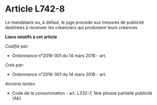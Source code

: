 # Article L742-8

Le mandataire ou, à défaut, le juge procède aux mesures de publicité destinées à recenser les créanciers qui produisent leurs
créances.

**Liens relatifs à cet article**

_Codifié par_:

  - Ordonnance n°2016-301 du 14 mars 2016 - art.

_Créé par_:

  - Ordonnance n°2016-301 du 14 mars 2016 - art.

_Anciens textes_:

  - Code de la consommation - art. L332-7, 1ère phrase partielle publicité (Ab)
